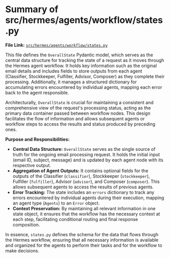 # Summary of src/hermes/agents/workflow/states.py

**File Link:** [`src/hermes/agents/workflow/states.py`](/src/hermes/agents/workflow/states.py)

This file defines the `OverallState` Pydantic model, which serves as the central data structure for tracking the state of a request as it moves through the Hermes agent workflow. It holds key information such as the original email details and includes fields to store outputs from each agent (Classifier, Stockkeeper, Fulfiller, Advisor, Composer) as they complete their processing. Additionally, it manages a structured dictionary for accumulating errors encountered by individual agents, mapping each error back to the agent responsible.

Architecturally, `OverallState` is crucial for maintaining a consistent and comprehensive view of the request's processing status, acting as the primary data container passed between workflow nodes. This design facilitates the flow of information and allows subsequent agents or workflow steps to access the results and status produced by preceding ones.

**Purpose and Responsibilities:**

-   **Central Data Structure:** `OverallState` serves as the single source of truth for the ongoing email processing request. It holds the initial input (email ID, subject, message) and is updated by each agent node with its respective output.
-   **Aggregation of Agent Outputs:** It contains optional fields for the outputs of the Classifier (`classifier`), Stockkeeper (`stockkeeper`), Fulfiller (`fulfiller`), Advisor (`advisor`), and Composer (`composer`). This allows subsequent agents to access the results of previous agents.
-   **Error Tracking:** The state includes an `errors` dictionary to track any errors encountered by individual agents during their execution, mapping an agent type (`Agents`) to an `Error` object.
-   **Context Preservation:** By maintaining all relevant information in one state object, it ensures that the workflow has the necessary context at each step, facilitating conditional routing and final response composition.

In essence, `states.py` defines the schema for the data that flows through the Hermes workflow, ensuring that all necessary information is available and organized for the agents to perform their tasks and for the workflow to make decisions. 